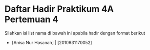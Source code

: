 # Daftar Hadir Praktikum 4A Pertemuan 4
Silahkan isi list nama di bawah ini apabila hadir dengan format berikut

- [Anisa Nur Hasanah] | [2010631170052]
